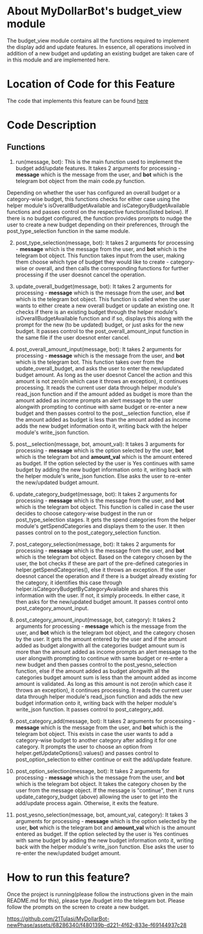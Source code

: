 # About MyDollarBot's budget_view module
The budget_view module contains all the functions required to implement the display add and update features. In essence, all operations involved in addition of a new budget and updating an existing budget are taken care of in this module and are implemented here. 

# Location of Code for this Feature
The code that implements this feature can be found [here](https://github.com/21Tulasi/MyDollarBot-newPhase/blob/main/code/budget_update.py)

# Code Description
## Functions

1. run(message, bot):
This is the main function used to implement the budget add/update features. It takes 2 arguments for processing - **message** which is the message from the user, and **bot** which is the telegram bot object from the main code.py function. 

Depending on whether the user has configured an overall budget or a category-wise budget, this functions checks for either case using the helper module's isOverallBudgetAvailable and isCategoryBudgetAvailable functions and passes control on the respective functions(listed below). If there is no budget configured, the function provides prompts to nudge the user to create a new budget depending on their preferences, through the post_type_selection function in the same module.

2. post_type_selection(message, bot):
It takes 2 arguments for processing - **message** which is the message from the user, and **bot** which is the telegram bot object. This function takes input from the user, making them choose which type of budget they would like to create - category-wise or overall, and then calls the corresponding functions for further processing if the user doesnot cancel the operation.

3. update_overall_budget(message, bot):
It takes 2 arguments for processing - **message** which is the message from the user, and **bot** which is the telegram bot object. This function is called when the user wants to either create a new overall budget or update an existing one. 
It checks if there is an existing budget through the helper module's isOverallBudgetAvailable function and if so, displays this along with the prompt for the new (to be updated) budget, or just asks for the new budget. It passes control to the  post_overall_amount_input function in the same file if the user doesnot enter cancel.

4. post_overall_amount_input(message, bot):
It takes 2 arguments for processing - **message** which is the message from the user, and **bot** which is the telegram bot. This function takes over from the update_overall_budget, and asks the user to enter the new/updated budget amount. 
As long as the user doesnot Cancel the action and this amount is not zero(in which case it throws an exception), it continues processing. It reads the current user data through helper module's read_json function and if the amount added as budget is more than the amount added as income prompts an alert message to the user alongwith prompting to continue with same budget or re-enter a new budget and then passes control to the post__selection function, else if the amount added as budget is less than the amount added as income adds the new budget information onto it, writing back with the helper module's write_json function.

5. post__selection(message, bot, amount_val):
It takes 3 arguments for processing - **message** which is the option selected by the user, **bot** which is the telegram bot and **amount_val** which is the amount entered as budget. If the option selected by the user is Yes continues with same budget by adding the new budget information onto it, writing back with the helper module's write_json function. Else asks the user to re-enter the new/updated budget amount.

6. update_category_budget(message, bot):
It takes 2 arguments for processing - **message** which is the message from the user, and **bot** which is the telegram bot object. This function is called in case the user decides to choose category-wise budgest in the run or post_type_selection stages. 
It gets the spend categories from the helper module's getSpendCategories and displays them to the user. It then passes control on to the post_category_selection function.

7. post_category_selection(message, bot):
It takes 2 arguments for processing - **message** which is the message from the user, and **bot** which is the telegram bot object. Based on the category chosen by the user, the bot checks if these are part of the pre-defined categories in helper.getSpendCategories(), else it throws an exception. 
If the user doesnot cancel the operation and if there is a budget already existing for the category, it identifies this case through helper.isCategoryBudgetByCategoryAvailable and shares this information with the user. If not, it simply proceeds. In either case, it then asks for the new/updated budget amount. It passes control onto post_category_amount_input.

8. post_category_amount_input(message, bot, category):
It takes 2 arguments for processing - **message** which is the message from the user, and **bot** which is the telegram bot object, and the category chosen by the user.
It gets the amount entered by the user and if the amount added as budget alongwith all the categories budget amount sum is more than the amount added as income prompts an alert message to the user alongwith prompting to continue with same budget or re-enter a new budget and then passes control to the post_yesno_selection function, else if the amount added as budget alongwith all the categories budget amount sum is less than the amount added as income amount is validated. As long as this amount is not zero(in which case it throws an exception), it continues processing. It reads the current user data through helper module's read_json function and adds the new budget information onto it, writing back with the helper module's write_json function. It passes control to post_category_add.

9. post_category_add(message, bot):
It takes 2 arguments for processing - **message** which is the message from the user, and **bot** which is the telegram bot object. This exists in case the user wants to add a category-wise budget to another category after adding it for one category. It prompts the user to choose an option from  helper.getUpdateOptions().values() and passes control to post_option_selection to either continue or exit the add/update feature.

10. post_option_selection(message, bot):
It takes 2 arguments for processing - **message** which is the message from the user, and **bot** which is the telegram bot object.
It takes the category chosen by the user from the message object. If the message is "continue", then it runs update_category_budget (above) allowing the user to get into the add/update process again.
Otherwise, it exits the feature.

11. post_yesno_selection(message, bot, amount_val, category):
It takes 3 arguments for processing - **message** which is the option selected by the user, **bot** which is the telegram bot and **amount_val** which is the amount entered as budget. If the option selected by the user is Yes continues with same budget by adding the new budget information onto it, writing back with the helper module's write_json function. Else asks the user to re-enter the new/updated budget amount.

# How to run this feature?
Once the project is running(please follow the instructions given in the main README.md for this), please type /budget into the telegram bot. Please follow the prompts on the screen to create a new budget.


https://github.com/21Tulasi/MyDollarBot-newPhase/assets/68286340/f480139b-d221-4f62-833e-f69144937c28

